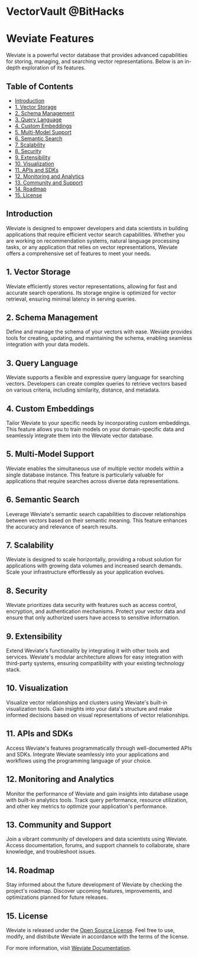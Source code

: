 # VectorVault @BitHacks
# Weviate Features

Weviate is a powerful vector database that provides advanced capabilities for storing, managing, and searching vector representations. Below is an in-depth exploration of its features.

## Table of Contents

- [Introduction](#introduction)
- [1. Vector Storage](#1-vector-storage)
- [2. Schema Management](#2-schema-management)
- [3. Query Language](#3-query-language)
- [4. Custom Embeddings](#4-custom-embeddings)
- [5. Multi-Model Support](#5-multi-model-support)
- [6. Semantic Search](#6-semantic-search)
- [7. Scalability](#7-scalability)
- [8. Security](#8-security)
- [9. Extensibility](#9-extensibility)
- [10. Visualization](#10-visualization)
- [11. APIs and SDKs](#11-apis-and-sdks)
- [12. Monitoring and Analytics](#12-monitoring-and-analytics)
- [13. Community and Support](#13-community-and-support)
- [14. Roadmap](#14-roadmap)
- [15. License](#15-license)

## Introduction

Weviate is designed to empower developers and data scientists in building applications that require efficient vector search capabilities. Whether you are working on recommendation systems, natural language processing tasks, or any application that relies on vector representations, Weviate offers a comprehensive set of features to meet your needs.

## 1. Vector Storage

Weviate efficiently stores vector representations, allowing for fast and accurate search operations. Its storage engine is optimized for vector retrieval, ensuring minimal latency in serving queries.

## 2. Schema Management

Define and manage the schema of your vectors with ease. Weviate provides tools for creating, updating, and maintaining the schema, enabling seamless integration with your data models.

## 3. Query Language

Weviate supports a flexible and expressive query language for searching vectors. Developers can create complex queries to retrieve vectors based on various criteria, including similarity, distance, and metadata.

## 4. Custom Embeddings

Tailor Weviate to your specific needs by incorporating custom embeddings. This feature allows you to train models on your domain-specific data and seamlessly integrate them into the Weviate vector database.

## 5. Multi-Model Support

Weviate enables the simultaneous use of multiple vector models within a single database instance. This feature is particularly valuable for applications that require searches across diverse data representations.

## 6. Semantic Search

Leverage Weviate's semantic search capabilities to discover relationships between vectors based on their semantic meaning. This feature enhances the accuracy and relevance of search results.

## 7. Scalability

Weviate is designed to scale horizontally, providing a robust solution for applications with growing data volumes and increased search demands. Scale your infrastructure effortlessly as your application evolves.

## 8. Security

Weviate prioritizes data security with features such as access control, encryption, and authentication mechanisms. Protect your vector data and ensure that only authorized users have access to sensitive information.

## 9. Extensibility

Extend Weviate's functionality by integrating it with other tools and services. Weviate's modular architecture allows for easy integration with third-party systems, ensuring compatibility with your existing technology stack.

## 10. Visualization

Visualize vector relationships and clusters using Weviate's built-in visualization tools. Gain insights into your data's structure and make informed decisions based on visual representations of vector relationships.

## 11. APIs and SDKs

Access Weviate's features programmatically through well-documented APIs and SDKs. Integrate Weviate seamlessly into your applications and workflows using the programming language of your choice.

## 12. Monitoring and Analytics

Monitor the performance of Weviate and gain insights into database usage with built-in analytics tools. Track query performance, resource utilization, and other key metrics to optimize your application's performance.

## 13. Community and Support

Join a vibrant community of developers and data scientists using Weviate. Access documentation, forums, and support channels to collaborate, share knowledge, and troubleshoot issues.

## 14. Roadmap

Stay informed about the future development of Weviate by checking the project's roadmap. Discover upcoming features, improvements, and optimizations planned for future releases.

## 15. License

Weviate is released under the [Open Source License](LICENSE). Feel free to use, modify, and distribute Weviate in accordance with the terms of the license.

For more information, visit [Weviate Documentation](https://docs.weviates.com).
